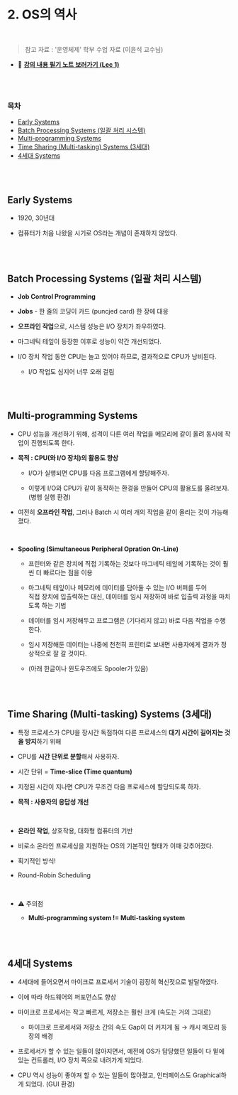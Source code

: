 # 2. OS의 역사

<br/>

> 참고 자료 : '운영체제' 학부 수업 자료 (이윤석 교수님)

- 📔 <strong><a href="https://drive.google.com/file/d/1TxI6KTJy-1fH4e1DFlgcXPIVdxS11tg3/view?usp=sharing">강의 내용 필기 노트 보러가기 (Lec 1)</a></strong>

<br/><br/>

### 목차

- <a href="https://github.com/SangYoonLee1231/TIL/blob/main/Operating_System/OS/2-os-history.md#early-systems">Early Systems</a>
- <a href="https://github.com/SangYoonLee1231/TIL/blob/main/Operating_System/OS/2-os-history.md#batch-processing-systems-%EC%9D%BC%EA%B4%84-%EC%B2%98%EB%A6%AC-%EC%8B%9C%EC%8A%A4%ED%85%9C">Batch Processing Systems (일괄 처리 시스템)</a>
- <a href="https://github.com/SangYoonLee1231/TIL/blob/main/Operating_System/OS/2-os-history.md#multi-programming-systems">Multi-programming Systems</a>
- <a href="https://github.com/SangYoonLee1231/TIL/blob/main/Operating_System/OS/2-os-history.md#time-sharing-multi-tasking-systems-3%EC%84%B8%EB%8C%80">Time Sharing (Multi-tasking) Systems (3세대)</a>
- <a href="https://github.com/SangYoonLee1231/TIL/blob/main/Operating_System/OS/2-os-history.md#4%EC%84%B8%EB%8C%80-systems">4세대 Systems</a>

<br/><br/>

## Early Systems

- 1920, 30년대

- 컴퓨터가 처음 나왔을 시기로 OS라는 개념이 존재하지 않았다.

<br/><br/>

## Batch Processing Systems (일괄 처리 시스템)

- **Job Control Programming**

- **Jobs** - 한 줄의 코딩이 카드 (puncjed card) 한 장에 대응

- **오프라인 작업**으로, 시스템 성능은 I/O 장치가 좌우하였다.

- 마그네틱 테잎이 등장한 이후로 성능이 약간 개선되었다.

- I/O 장치 작업 동안 CPU는 놀고 있어야 하므로, 결과적으로 CPU가 낭비된다.

  - I/O 작업도 심지어 너무 오래 걸림

<br/><br/>

## Multi-programming Systems

- CPU 성능을 개선하기 위해, 성격이 다른 여러 작업을 메모리에 같이 올려 동시에 작업이 진행되도록 한다.

- <strong>목적 : CPU(와 I/O 장치)의 활용도 향상</strong>

  - I/O가 실행되면 CPU를 다음 프로그램에게 할당해주자.

  - 이렇게 I/O와 CPU가 같이 동작하는 환경을 만들어 CPU의 활용도를 올려보자. (병행 실행 환경)

- 여전히 **오프라인 작업**, 그러나 Batch 시 여러 개의 작업을 같이 올리는 것이 가능해졌다.

<br/>

- <strong>Spooling (Simultaneous Peripheral Opration On-Line)</strong>

  - 프린터와 같은 장치에 직접 기록하는 것보다 마그네틱 테잎에 기록하는 것이 훨씬 더 빠르다는 점을 이용

  - 마그네틱 테잎이나 메모리에 데이터를 담아둘 수 있는 I/O 버퍼를 두어  
    직접 장치에 입출력하는 대신, 데이터를 임시 저장하여 바로 입출력 과정을 마치도록 하는 기법

  - 데이터를 임시 저장해두고 프로그램은 (기다리지 않고) 바로 다음 작업을 수행한다.

  - 임시 저장해둔 데이터는 나중에 천천히 프린터로 보내면 사용자에게 결과가 정상적으로 잘 갈 것이다.

  - (아래 한글이나 윈도우즈에도 Spooler가 있음)

<br/><br/>

## Time Sharing (Multi-tasking) Systems (3세대)

- 특정 프로세스가 CPU을 장시간 독점하여 다른 프로세스의 **대기 시간이 길어지는 것을 방지**하기 위해

- CPU를 **시간 단위로 분할**해서 사용하자.

- 시간 단위 = <strong>Time-slice (Time quantum)</strong>

- 지정된 시간이 지나면 CPU가 무조건 다음 프로세스에 할당되도록 하자.

- <strong>목적 : 사용자의 응답성 개선</strong>

<br/>

- **온라인 작업**, 상호작용, 대화형 컴퓨터의 기반

- 비로소 온라인 프로세싱을 지원하는 OS의 기본적인 형태가 이때 갖추어졌다.

- 획기적인 방식!

- Round-Robin Scheduling

<br/>

- ⚠️ 주의점

  - <strong>Multi-programming system != Multi-tasking system</strong>

<br/><br/>

## 4세대 Systems

- 4세대에 들어오면서 마이크로 프로세서 기술이 굉장히 혁신젓으로 발달하였다.

- 이에 따라 하드웨어의 퍼포먼스도 향상

- 마이크로 프로세서는 작고 빠르게, 저장소는 훨씬 크게 (속도는 거의 그대로)

  - 마이크로 프로세서와 저장소 간의 속도 Gap이 더 커지게 됨 → 캐시 메모리 등장의 배경

- 프로세서가 할 수 있는 일들이 많아지면서, 예전에 OS가 담당했던 일들이 다 밑에 있는 컨트롤러, I/O 장치 쪽으로 내려가게 되었다.

- CPU 역시 성능이 좋아져 할 수 있는 일들이 많아졌고, 인터페이스도 Graphical하게 되었다. (GUI 환경)

<br/><br/>
